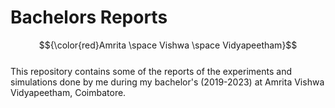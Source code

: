# Bachelors Reports
$${\color{red}Amrita \space Vishwa \space Vidyapeetham}$$ <br />
This repository contains some of the reports of the experiments and simulations done by me during my bachelor's (2019-2023) at Amrita Vishwa Vidyapeetham, Coimbatore.

